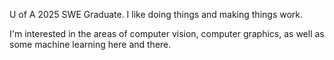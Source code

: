 U of A 2025 SWE Graduate. I like doing things and making things work.

I'm interested in the areas of computer vision, computer graphics, as well as some machine learning here and there.

<!---
echeng-git/echeng-git is a ✨ special ✨ repository because its `README.md` (this file) appears on your GitHub profile.
You can click the Preview link to take a look at your changes.
--->
